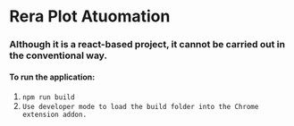 
# Rera Plot Atuomation

### Although it is a react-based project, it cannot be carried out in the conventional way.
#### To run the application:
1. `npm run build`
2. `Use developer mode to load the build folder into the Chrome extension addon.`